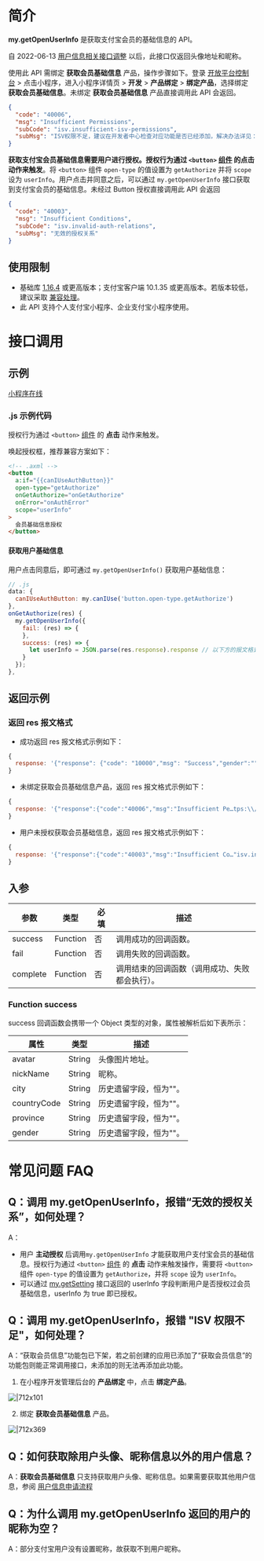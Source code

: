 # 简介

**my.getOpenUserInfo** 是获取支付宝会员的基础信息的 API。

自 2022-06-13 [用户信息相关接口调整](https://forum.alipay.com/mini-app/post/73101020) 以后，此接口仅返回头像地址和昵称。

使用此 API 需绑定 **获取会员基础信息** 产品，操作步骤如下。登录 [开放平台控制台](https://openhome.alipay.com/develop/manage) > 点击小程序，进入小程序详情页 > **开发** > **产品绑定** > **绑定产品**，选择绑定 **获取会员基础信息**。未绑定 **获取会员基础信息** 产品直接调用此 API 会返回。

```json
{
  "code": "40006",
  "msg": "Insufficient Permissions",
  "subCode": "isv.insufficient-isv-permissions",
  "subMsg": "ISV权限不足，建议在开发者中心检查对应功能是否已经添加，解决办法详见：https://docs.open.alipay.com/common/isverror"
}
```

**获取支付宝会员基础信息需要用户进行授权。授权行为通过 `<button>` [组件](https://opendocs.alipay.com/mini/component/button) 的点击动作来触发**。将 `<button>` 组件 `open-type` 的值设置为 `getAuthorize` 并将 `scope` 设为 `userInfo`。用户点击并同意之后，可以通过 `my.getOpenUserInfo` 接口获取到支付宝会员的基础信息。未经过 Button 授权直接调用此 API 会返回

```json
{
  "code": "40003",
  "msg": "Insufficient Conditions",
  "subCode": "isv.invalid-auth-relations",
  "subMsg": "无效的授权关系"
}
```

## 使用限制

- 基础库 [1.16.4](https://opendocs.alipay.com/mini/framework/lib) 或更高版本；支付宝客户端 10.1.35 或更高版本。若版本较低，建议采取 [兼容处理](https://opendocs.alipay.com/mini/framework/compatibility)。
- 此 API 支持个人支付宝小程序、企业支付宝小程序使用。

# 接口调用

## 示例

[小程序在线](https://opendocs.alipay.com/openbox/mini/opendocs/get-user-info?view=preview&defaultPage=pages/base-info/base-info&defaultOpenedFiles=pages/base-info/base-info&theme=light&priority=js)

### .js 示例代码

授权行为通过 `<button>` [组件](https://opendocs.alipay.com/mini/component/button) 的 **点击** 动作来触发。

唤起授权框，推荐兼容方案如下：

```html
<!-- .axml -->
<button
  a:if="{{canIUseAuthButton}}"
  open-type="getAuthorize"
  onGetAuthorize="onGetAuthorize"
  onError="onAuthError"
  scope="userInfo"
>
  会员基础信息授权
</button>
```

#### 获取用户基础信息

用户点击同意后，即可通过 `my.getOpenUserInfo()` 获取用户基础信息：

```javascript
// .js
data: {
  canIUseAuthButton: my.canIUse('button.open-type.getAuthorize')
},
onGetAuthorize(res) {
  my.getOpenUserInfo({
    fail: (res) => {
    },
    success: (res) => {
      let userInfo = JSON.parse(res.response).response // 以下方的报文格式解析两层 response
    }
  });
},
```

## 返回示例

### 返回 res 报文格式

- 成功返回 res 报文格式示例如下：<br />

```js
{
  response: '{"response": {"code": "10000","msg": "Success","gender":"","countryCode":"","province":"","city":"","nickName": "XXX","avatar": "https://tfs.alipayobjects.com/images/partner/XXXXXXXX"}}';
}
```

- 未绑定获取会员基础信息产品，返回 res 报文格式示例如下：<br />

```js
{
  response: '{"response":{"code":"40006","msg":"Insufficient Pe…tps:\\/\\/docs.open.alipay.com\\/common\\/isverror"}}';
}
```

- 用户未授权获取会员基础信息，返回 res 报文格式示例如下：<br />

```js
{
  response: '{"response":{"code":"40003","msg":"Insufficient Co…"isv.invalid-auth-relations","subMsg":"无效的授权关系"}}';
}
```

## 入参

| **参数** | **类型** | **必填** | **描述** |
| --- | --- | --- | --- |
| success | Function | 否 | 调用成功的回调函数。 |
| fail | Function | 否 | 调用失败的回调函数。 |
| complete | Function | 否 | 调用结束的回调函数（调用成功、失败都会执行）。 |

### Function success

success 回调函数会携带一个 Object 类型的对象，属性被解析后如下表所示：

| **属性**    | **类型** | **描述**               |
| ----------- | -------- | ---------------------- |
| avatar      | String   | 头像图片地址。         |
| nickName    | String   | 昵称。                 |
| city        | String   | 历史遗留字段，恒为""。 |
| countryCode | String   | 历史遗留字段，恒为""。 |
| province    | String   | 历史遗留字段，恒为""。 |
| gender      | String   | 历史遗留字段，恒为""。 |

# 常见问题 FAQ

## Q：调用 my.getOpenUserInfo，报错“无效的授权关系”，如何处理？

A：

- 用户 **主动授权** 后调用`my.getOpenUserInfo` 才能获取用户支付宝会员的基础信息。授权行为通过 `<button>` [组件](https://opendocs.alipay.com/mini/component/button) 的 **点击** 动作来触发操作，需要将 `<button>` 组件 `open-type` 的值设置为 `getAuthorize`，并将 `scope` 设为 `userInfo`。
- 可以通过 [my.getSetting](https://opendocs.alipay.com/mini/api/xmk3ml) 接口返回的 userInfo 字段判断用户是否授权过会员基础信息，userInfo 为 true 即已授权。

## Q：调用 my.getOpenUserInfo，报错 "ISV 权限不足"，如何处理？

A：“获取会员信息”功能包已下架，若之前创建的应用已添加了“获取会员信息”的功能包则能正常调用接口，未添加的则无法再添加此功能。

1. 在小程序开发管理后台的 **产品绑定** 中，点击 **绑定产品**。

![|712x101](https://gw.alipayobjects.com/mdn/rms_390dfd/afts/img/A*XL89TIDxbVoAAAAAAAAAAAAAARQnAQ)

2. 绑定 **获取会员基础信息** 产品。

![|712x369](https://gw.alipayobjects.com/mdn/rms_390dfd/afts/img/A*WaCESJQ8cBwAAAAAAAAAAAAAARQnAQ)

## Q：如何获取除用户头像、昵称信息以外的用户信息？

A：**获取会员基础信息** 只支持获取用户头像、昵称信息。如果需要获取其他用户信息，参阅 [用户信息申请流程](https://opendocs.alipay.com/common/02kkuu)

## Q：为什么调用 my.getOpenUserInfo 返回的用户的昵称为空？

A：部分支付宝用户没有设置昵称，故获取不到用户昵称。
